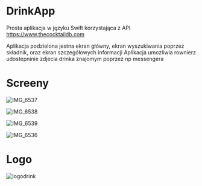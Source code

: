 # DrinkApp

Prosta aplikacja w języku Swift korzystająca z API https://www.thecocktaildb.com

Aplikacja podzielona jestna ekran główny, ekran wyszukiwania poprzez składnik, oraz ekran szczegółowych informacji 
Aplikacja umozliwia rownierz udostepninie zdjecia drinka znajomym poprzez np messengera


# Screeny


![IMG_6537](https://user-images.githubusercontent.com/102228604/186521870-66ae945f-c66b-4187-8e6d-bccd9bcdae74.PNG)

![IMG_6538](https://user-images.githubusercontent.com/102228604/186521872-5655dbd3-7b10-4419-ae86-904aa16b4637.PNG)

![IMG_6539](https://user-images.githubusercontent.com/102228604/186521875-b8733e0a-59ae-401f-a086-9a5c24decc1c.PNG)

![IMG_6536](https://user-images.githubusercontent.com/102228604/186521928-60b03644-514f-4c81-98ee-7ae70ff3a03f.PNG)

# Logo 

![logodrink](https://user-images.githubusercontent.com/102228604/186522118-d48e9c96-799e-4776-b85f-28a7c4b9336d.png)

